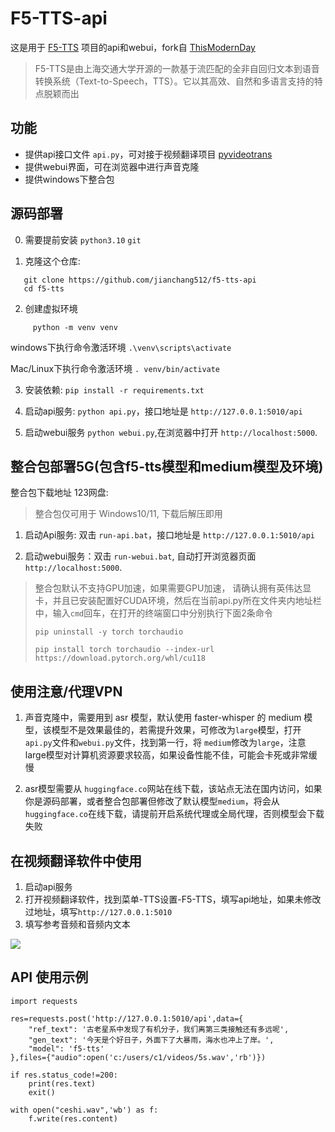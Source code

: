 # F5-TTS-api

这是用于 [F5-TTS](https://github.com/SWivid/F5-TTS) 项目的api和webui，fork自 [ThisModernDay](https://github.com/ThisModernDay/f5-tts)

> F5-TTS是由上海交通大学开源的一款基于流匹配的全非自回归文本到语音转换系统（Text-to-Speech，TTS）。它以其高效、自然和多语言支持的特点脱颖而出

## 功能

- 提供api接口文件 `api.py`，可对接于视频翻译项目 [pyvideotrans](https://github.com/jianchang512/pyvideotrans)
- 提供webui界面，可在浏览器中进行声音克隆
- 提供windows下整合包

## 源码部署

0. 需要提前安装 `python3.10`  `git`

1. 克隆这个仓库:   

```
   git clone https://github.com/jianchang512/f5-tts-api
   cd f5-tts   
```

2. 创建虚拟环境

```
	 python -m venv venv
```

windows下执行命令激活环境 `.\venv\scripts\activate`

Mac/Linux下执行命令激活环境 `. venv/bin/activate`

3. 安装依赖:   ` pip install -r requirements.txt  `

4. 启动api服务:   `python api.py`，接口地址是 `http://127.0.0.1:5010/api`

5. 启动webui服务  `python webui.py`,在浏览器中打开  `http://localhost:5000`.


## 整合包部署5G(包含f5-tts模型和medium模型及环境)

整合包下载地址 123网盘:

> 整合包仅可用于 Windows10/11, 下载后解压即用

1. 启动Api服务:  双击 `run-api.bat`，接口地址是 `http://127.0.0.1:5010/api`

2. 启动webui服务：双击 `run-webui.bat`, 自动打开浏览器页面  `http://localhost:5000`.

>
> 整合包默认不支持GPU加速，如果需要GPU加速， 请确认拥有英伟达显卡，并且已安装配置好CUDA环境，然后在当前api.py所在文件夹内地址栏中，输入`cmd`回车，在打开的终端窗口中分别执行下面2条命令
>
> `pip uninstall -y torch torchaudio`
>
> `pip install torch torchaudio --index-url https://download.pytorch.org/whl/cu118`
>



## 使用注意/代理VPN

1. 声音克隆中，需要用到 asr 模型，默认使用 faster-whisper 的 medium 模型，该模型不是效果最佳的，若需提升效果，可修改为`large`模型，打开 `api.py`文件和`webui.py`文件，找到第一行，将 `medium`修改为`large`，注意large模型对计算机资源要求较高，如果设备性能不佳，可能会卡死或非常缓慢

2. asr模型需要从 `huggingface.co`网站在线下载，该站点无法在国内访问，如果你是源码部署，或者整合包部署但修改了默认模型`medium`，将会从 `huggingface.co`在线下载，请提前开启系统代理或全局代理，否则模型会下载失败



## 在视频翻译软件中使用

1. 启动api服务
2. 打开视频翻译软件，找到菜单-TTS设置-F5-TTS，填写api地址，如果未修改过地址，填写`http://127.0.0.1:5010`
3. 填写参考音频和音频内文本

![](/img/f5002.jpg)




## API 使用示例

```
import requests

res=requests.post('http://127.0.0.1:5010/api',data={
    "ref_text": '古老星系中发现了有机分子，我们离第三类接触还有多远呢',
    "gen_text": '今天是个好日子，外面下了大暴雨，海水也冲上了岸。',
    "model": 'f5-tts'
},files={"audio":open('c:/users/c1/videos/5s.wav','rb')})

if res.status_code!=200:
    print(res.text)
    exit()

with open("ceshi.wav",'wb') as f:
    f.write(res.content)
```

